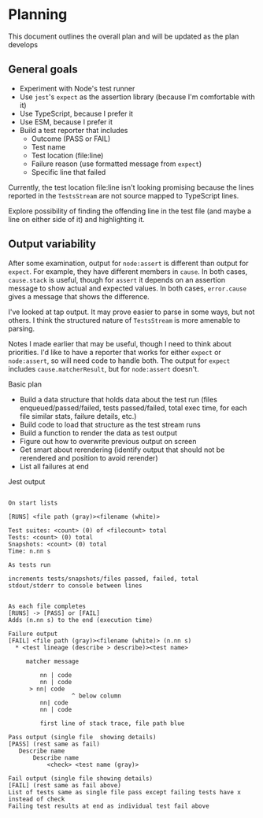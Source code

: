 # Planning

This document outlines the overall plan and will be updated as the plan develops

## General goals

- Experiment with Node's test runner
- Use `jest`'s `expect` as the assertion library (because I'm comfortable with it)
- Use TypeScript, because I prefer it
- Use ESM, because I prefer it
- Build a test reporter that includes
  - Outcome (PASS or FAIL)
  - Test name
  - Test location (file:line)
  - Failure reason (use formatted message from `expect`)
  - Specific line that failed

Currently, the test location file:line isn't looking promising because the lines reported in the `TestsStream` are not source mapped to TypeScript lines.

Explore possibility of finding the offending line in the test file (and maybe a line on either side of it) and highlighting it.

## Output variability

After some examination, output for `node:assert` is different than output for `expect`. For example, they have different members in `cause`. In both cases, `cause.stack` is useful, though for `assert` it depends on an assertion message to show actual and expected values. In both cases, `error.cause` gives a message that shows the difference.

I've looked at tap output. It may prove easier to parse in some ways, but not others. I think the structured nature of `TestsStream` is more amenable to parsing.

Notes I made earlier that may be useful, though I need to think about priorities. I'd like to have a reporter that works for either `expect` or `node:assert`, so will need code to handle both. The output for `expect` includes `cause.matcherResult`, but for `node:assert` doesn't.

Basic plan

- Build a data structure that holds data about the test run (files enqueued/passed/failed, tests passed/failed, total exec time, for each file similar stats, failure details, etc.)
- Build code to load that structure as the test stream runs
- Build a function to render the data as test output
- Figure out how to overwrite previous output on screen
- Get smart about rerendering (identify output that should not be rerendered and position to avoid rerender)
- List all failures at end

Jest output
```

On start lists

[RUNS] <file path (gray)><filename (white)>

Test suites: <count> (0) of <filecount> total
Tests: <count> (0) total
Snapshots: <count> (0) total
Time: n.nn s

As tests run

increments tests/snapshots/files passed, failed, total
stdout/stderr to console between lines


As each file completes
[RUNS] -> [PASS] or [FAIL]
Adds (n.nn s) to the end (execution time)

Failure output
[FAIL] <file path (gray)><filename (white)> (n.nn s)
  * <test lineage (describe > describe)><test name>

     matcher message

         nn | code
         nn | code
      > nn| code
                  ^ below column
         nn| code
         nn | code

         first line of stack trace, file path blue

Pass output (single file  showing details)
[PASS] (rest same as fail)
   Describe name
       Describe name
           <check> <test name (gray)>

Fail output (single file showing details)
[FAIL] (rest same as fail above)
List of tests same as single file pass except failing tests have x instead of check
Failing test results at end as individual test fail above
```